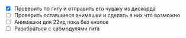 - [x] Проверить по гиту и отправить его чуваку из дискорда
- [ ] Проверить оставшиеся анимашки и сделать в них что возможно
- [ ] Анимашки для 22ид пока без кнопок
- [ ] Разобраться с сабмодулями гита